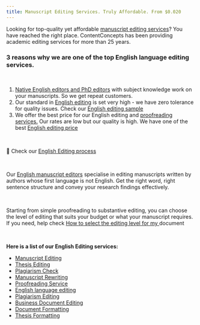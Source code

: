 ```yaml
---
title: Manuscript Editing Services. Truly Affordable. From $0.020
---
```

Looking for top-quality yet affordable [manuscript editing services](https://contentconcepts.in/services/academic_editing/manuscript_editing)? You have reached the right place. ContentConcepts has been providing academic editing services for more than 25 years. 

### 3 reasons why we are one of the top English language editing services.

<br>

1. [Native English editors and PhD editors](https://contentconcepts.in/about/) with subject knowledge work on your manuscripts. So we get repeat customers. 
2. Our standard in [English editing](https://contentconcepts.in/services/academic_editing/english_editing) is set very high - we have zero tolerance for quality issues. Check our [English editing sample](https://contentconcepts.in/services/academic_editing/english_editing#editingSample)
3. We offer the best price for our English editing and [proofreading services.](https://contentconcepts.in/services/academic_editing/proofreading_service) Our rates are low but our quality is high. We have one of the best [English editing price](https://contentconcepts.in/pricing/)



<br>

📌 Check our [English Editing process](https://contentconcepts.in/services/academic_editing/english_editing/#editingProcess)

<br> 

Our [English manuscript editors](https://contentconcepts.in/about/) specialise in editing manuscripts written by authors whose first language is not English. Get the right word, right sentence structure and convey your research findings effectively.

<br>

Starting from simple proofreading to substantive editing, you can choose the level of editing that suits your budget or what your manuscript requires. If you need, help check [How to select the editing level for my ](https://contentconcepts.in/blog/manuscript-editing-services-for-research-papers-proofreading-copy-editing-substantive-editing-which-editing-level-should-i-select/)document

<br>

**Here is a list of our English Editing services:**

* [Manuscript Editing](https://contentconcepts.in/services/academic_editing/manuscript_editing)
* [Thesis Editing](https://contentconcepts.in/services/academic_editing/thesis_editing)
* [Plagiarism Check](https://contentconcepts.in/services/plagiarism_correction)
* [Manuscript Rewriting](https://contentconcepts.in/services/publication_support/manuscript_rewriting)
* [Proofreading Service](https://contentconcepts.in/services/academic_editing/proofreading_service)
* [English language editing ](https://contentconcepts.in/services/academic_editing/english_editing)
* [Plagiarism Editing](https://contentconcepts.in/services/plagiarism_check/plagiarism_editing)
* [Business Document Editing](https://contentconcepts.in/services/business_editing/english_editing_india)
* [Document Formatting](https://contentconcepts.in/services/business_editing/document_formatting)
* [Thesis Formatting](https://contentconcepts.in/services/publication_support/manuscript_formatting)